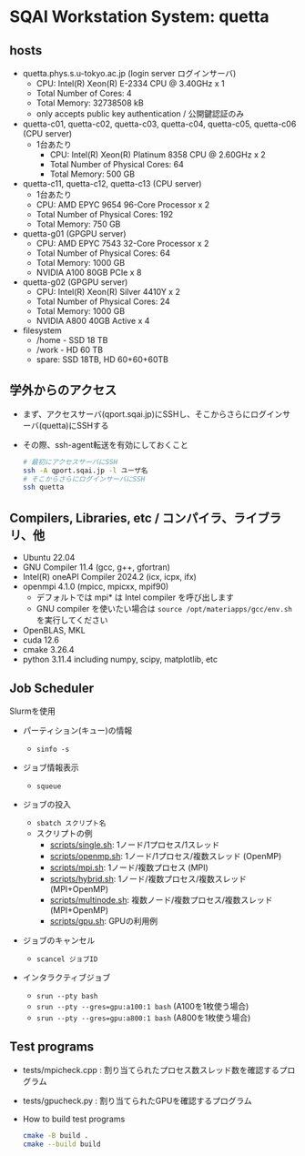 # SQAI Workstation System: quetta

## hosts

* quetta.phys.s.u-tokyo.ac.jp (login server ログインサーバ)
  * CPU: Intel(R) Xeon(R) E-2334 CPU @ 3.40GHz x 1
  * Total Number of Cores: 4
  * Total Memory: 32738508 kB
  * only accepts public key authentication / 公開鍵認証のみ
* quetta-c01, quetta-c02, quetta-c03, quetta-c04, quetta-c05, quetta-c06 (CPU server)
  * 1台あたり
    * CPU: Intel(R) Xeon(R) Platinum 8358 CPU @ 2.60GHz x 2
    * Total Number of Physical Cores: 64
    * Total Memory: 500 GB
* quetta-c11, quetta-c12, quetta-c13 (CPU server)
  *  1台あたり
    * CPU: AMD EPYC 9654 96-Core Processor x 2
    * Total Number of Physical Cores: 192
    * Total Memory: 750 GB
* quetta-g01 (GPGPU server)
  * CPU: AMD EPYC 7543 32-Core Processor x 2
  * Total Number of Physical Cores: 64
  * Total Memory: 1000 GB
  * NVIDIA A100 80GB PCIe x 8
* quetta-g02 (GPGPU server)
  * CPU: Intel(R) Xeon(R) Silver 4410Y x 2
  * Total Number of Physical Cores: 24
  * Total Memory: 1000 GB
  * NVIDIA A800 40GB Active x 4
* filesystem
  * /home - SSD 18 TB
  * /work - HD 60 TB
  * spare: SSD 18TB, HD 60+60+60TB

## 学外からのアクセス

* まず、アクセスサーバ(qport.sqai.jp)にSSHし、そこからさらにログインサーバ(quetta)にSSHする
* その際、ssh-agent転送を有効にしておくこと

   ```bash
   # 最初にアクセスサーバにSSH
   ssh -A qport.sqai.jp -l ユーザ名
   # そこからさらにログインサーバにSSH
   ssh quetta
   ```

## Compilers, Libraries, etc / コンパイラ、ライブラリ、他

* Ubuntu 22.04
* GNU Compiler 11.4 (gcc, g++, gfortran)
* Intel(R) oneAPI Compiler 2024.2 (icx, icpx, ifx)
* openmpi 4.1.0 (mpicc, mpicxx, mpif90)
  * デフォルトでは mpi* は Intel compiler を呼び出します
  * GNU compiler を使いたい場合は ```source /opt/materiapps/gcc/env.sh``` を実行してください
* OpenBLAS, MKL
* cuda 12.6
* cmake 3.26.4
* python 3.11.4 including numpy, scipy, matplotlib, etc

## Job Scheduler

Slurmを使用

* パーティション(キュー)の情報
  * `sinfo -s`

* ジョブ情報表示
  * `squeue`

* ジョブの投入
  * `sbatch スクリプト名`
  * スクリプトの例
     * [scripts/single.sh](scripts/single.sh): 1ノード/1プロセス/1スレッド
     * [scripts/openmp.sh](scripts/openmp): 1ノード/1プロセス/複数スレッド (OpenMP)
     * [scripts/mpi.sh](scripts/mpi.sh): 1ノード/複数プロセス (MPI)
     * [scripts/hybrid.sh](scripts/hybrid.sh): 1ノード/複数プロセス/複数スレッド (MPI+OpenMP)
     * [scripts/multinode.sh](scripts/multinode.sh): 複数ノード/複数プロセス/複数スレッド (MPI+OpenMP)
     * [scripts/gpu.sh](scripts/gpu.sh): GPUの利用例

* ジョブのキャンセル
  * `scancel ジョブID`

* インタラクティブジョブ
  * `srun --pty bash`
  * `srun --pty --gres=gpu:a100:1 bash` (A100を1枚使う場合)
  * `srun --pty --gres=gpu:a800:1 bash` (A800を1枚使う場合)

## Test programs

* tests/mpicheck.cpp : 割り当てられたプロセス数スレッド数を確認するプログラム
* tests/gpucheck.py : 割り当てられたGPUを確認するプログラム
* How to build test programs

   ```bash
   cmake -B build .
   cmake --build build
   ```
